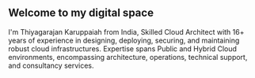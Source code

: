 ## Welcome to my digital space

I'm Thiyagarajan Karuppaiah from India, Skilled Cloud Architect with 16+ years of experience in designing, deploying, securing, and maintaining robust cloud infrastructures. Expertise spans Public and Hybrid Cloud environments, encompassing architecture, operations, technical support, and consultancy services.
